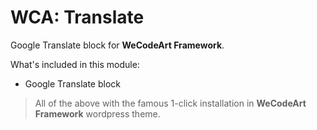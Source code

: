 # WCA: Translate

Google Translate block for **WeCodeArt Framework**.


What's included in this module:

- Google Translate block

> All of the above with the famous 1-click installation in **WeCodeArt Framework** wordpress theme.